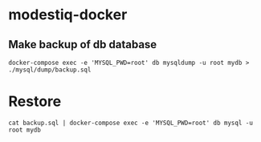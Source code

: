 # modestiq-docker

## Make backup of db database
`docker-compose exec -e 'MYSQL_PWD=root' db mysqldump -u root mydb > ./mysql/dump/backup.sql`

# Restore
`cat backup.sql | docker-compose exec -e 'MYSQL_PWD=root' db mysql -u root mydb`
